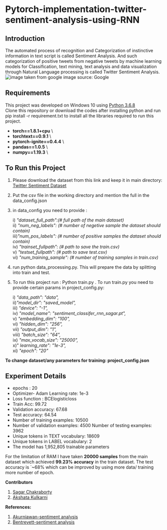 # Pytorch-implementation-twitter-sentiment-analysis-using-RNN

## Introduction
The automated process of recognition and Categorization of instinctive information in text script is called Sentiment Analysis. And such categorization of positive tweets from negative tweets by machine learning models for Classification, text mining, text analysis and data visualization through Natural Language processing is called Twitter Sentiment Analysis.
![image taken from google](https://user-images.githubusercontent.com/49767657/121781346-dbb30000-cbc1-11eb-809a-a016d7a6092f.png)
image source: Google

## Requirements
This project was developed on Windows 10 using [Python 3.6.8](https://www.python.org/downloads/) \
Clone this repository or download the codes after installing python and run pip install -r requirement.txt to install all the libraries required to run this project.

- **torch==1.8.1+cpu** \
- **torchtext==0.9.1** \
- **pytorch-ignite==0.4.4** \
- **pandas==1.0.5** \
- **numpy==1.19.3** \
	


## To Run this Project
1. Please download the dataset from this link and keep it in main directory: [Twitter Sentiment Dataset](https://www.kaggle.com/kazanova/sentiment140)
2. Put the csv file in the working directory and mention the full in the data_config.json
3. in data_config you need to provide :

	i) *"dataset_full_path":(# full path of the main dataset)* \
	ii) *"num_neg_labels": (# number of negetive sample the dataset should contain)* \
	iii)*"num_pos_labels": (# number of positive samples the dataset should contain)* \
	iv) *"trainset_fullpath": (# path to save the train.csv)* \
	v)  *"testset_fullpath": (# path to save test.csv)*      \
	vi) *"num_training_sample": (# number of training samples in train.csv)* 
		
4. run python data_processing.py. This will prepare the data by splitting into train and test.
5. To run this project run : Python train.py . To run train.py you need to provide certain params in project_config.py:

	i) *"data_path": "data",* \
	ii)*"model_dir": "saved_model",* \
	iii) *"device": "-1",* \
	iv) *"model_name": "sentiment_classifer_rnn_sagar.pt",* \
	v) *"embedding_dim": "100",* \
	vi) *"hidden_dim": "256",* \
	vii) *"output_dim": "1",* \
	viii) *"batch_size": "64",* \
	ix) *"max_vocab_size": "25000",* \
	x)" *learning_rate": "1e-3",* \
	xi) *"epoch": "20"*

**To change dataset/any parameters for training: project_config.json**

## Experiment Details

- epochs : 20
- Optimizer- Adam Learning rate: 1e-3 
- Loss function : BCElogisticloss
- Train Acc: 99.72
- Validation accuracy: 67.68
- Test accuracy: 64.54 
- Number of training examples: 10500 
- Number of validation examples: 4500 Number of testing examples: 3962
- Unique tokens in TEXT vocabulary: 18609
- Unique tokens in LABEL vocabulary: 2
- The model has 1,952,805 trainable parameters

For the limitation of RAM I have taken **20000 samples** from the main dataset which achieved **99.23% accuracy** in the train dataset.
The test accuracy is `~68% which can be improved by using more data/ training more number of epoch.

**Contributors**
1. [Sagar Chakraborty](https://www.linkedin.com/in/binaryblackhole/)
2. [Akshata Kulkarni](https://www.linkedin.com/in/akshata-kulkarni-3a0005161/)

**References:**
1. [Akurniawan-sentiment analysis](https://github.com/akurniawan/pytorch-sentiment-analysis) 
2. [Bentrevett-sentiment analysis](https://github.com/bentrevett/pytorch-sentiment-analysis)
